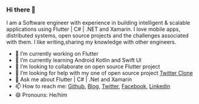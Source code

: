 ### Hi there 👋

I am a Software engineer with experience in building intelligent & scalable applications using Flutter | C# | .NET and Xamarin.
I love mobile apps, distributed systems, open source projects and the challenges associated with them.
I like writing,sharing my knowledge with other engineers.

- 🔭 I’m currently working on Flutter
- 🌱 I’m currently learning Android Kotlin and Swift UI
- 👯 I’m looking to collaborate on open source Flutter project 
- 🤔 I’m looking for help with my one of open source project [Twitter Clone](https://github.com/TheAlphamerc/flutter_twitter_clone)
- 💬 Ask me about Flutter | C# | .Net and Xamarin
- 📫 How to reach me: [Github](https://github.com/TheAlphamerc), [Blog](https://dev.to/thealphamerc), [Twitter](https://twitter.com/TheAlphamerc), [Facebook](https://facebook.com/TheAlphaMerc), [Linkedin](https://www.linkedin.com/in/thealphamerc/)
- 😄 Pronouns:  He/him
